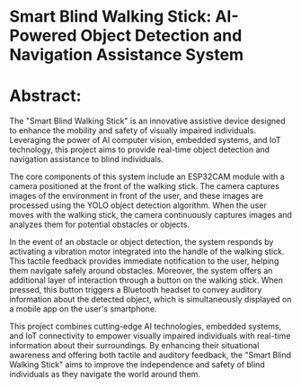 # Smart Blind Walking Stick: AI-Powered Object Detection and Navigation Assistance System

# Abstract:

The "Smart Blind Walking Stick" is an innovative assistive device designed to enhance the mobility and safety of visually impaired individuals. Leveraging the power of AI computer vision, embedded systems, and IoT technology, this project aims to provide real-time object detection and navigation assistance to blind individuals.

The core components of this system include an ESP32CAM module with a camera positioned at the front of the walking stick. The camera captures images of the environment in front of the user, and these images are processed using the YOLO  object detection algorithm. When the user moves with the walking stick, the camera continuously captures images and analyzes them for potential obstacles or objects.

In the event of an obstacle or object detection, the system responds by activating a vibration motor integrated into the handle of the walking stick. This tactile feedback provides immediate notification to the user, helping them navigate safely around obstacles. Moreover, the system offers an additional layer of interaction through a button on the walking stick. When pressed, this button triggers a Bluetooth headset to convey auditory information about the detected object, which is simultaneously displayed on a mobile app on the user's smartphone.

This project combines cutting-edge AI technologies, embedded systems, and IoT connectivity to empower visually impaired individuals with real-time information about their surroundings. By enhancing their situational awareness and offering both tactile and auditory feedback, the "Smart Blind Walking Stick" aims to improve the independence and safety of blind individuals as they navigate the world around them.
